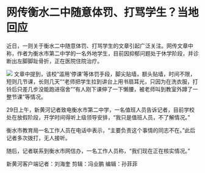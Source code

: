 # 网传衡水二中随意体罚、打骂学生？当地回应

近日，一则关于衡水二中随意体罚、打骂学生的文章引起广泛关注。网传文章中称，作者为衡水市第二中学的一名外地学生，目前因抑郁问题处于休学阶段，并诊断出左脚脚趾骨折，正在医院住院治疗。

![](https://inews.gtimg.com/om_bt/O_PGCi-IOXc2ir-qak7n5I4TlqmudYdEOao-j_GvCo5cYAA/1000)
文章中提到，该校“滥用‘停课’等体罚手段，脚尖贴墙，额头贴墙，时间不限，短则几节课，长则几天”“老师把学生拉到讲台上用书扇耳光，只因为在洗衣服，打铃后只差几步没能跑进宿舍”“有人刚下课伸了一下懒腰，被老师叫到教室外蹲了一整节课”等情况。

29日上午，新黄河记者致电衡水市第二中学，一名值班人员告诉记者，目前学校处在放假阶段，开学时间得听上级领导安排，“我只是值班人员，不了解情况。”

衡水市教育局一名工作人员在电话中表示，“主要负责这个事情的同志不在。”此后记者多次拨打，无人接听。

随后，记者联系到衡水市网信办，一名工作人员称，“我们现在正在核实情况。”

新黄河客户端记者：刘海奎 剪辑：冯业鹏 编辑：孙菲菲


